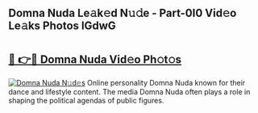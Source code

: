 ## Domna Nuda Le𝚊k𝚎d N𝚞𝚍e - Part-0I0 Vid𝚎o Le𝚊ks Photos lGdwG

# <h2><a href="http://fbdvpp.evod.top/?m=Domna+Nuda">🔗 👉🔴 Domna Nuda Vid𝚎o Ph𝚘t𝚘s</a></h2>

[![Domna Nuda N𝚞d𝚎s](https://i.imgur.com/8V9OHl7.gif)](http://fbdvpp.evod.top/?m=Domna+Nuda)
Online personality Domna Nuda known for their dance and lifestyle content. The media Domna Nuda often plays a role in shaping the political agendas of public figures. 
